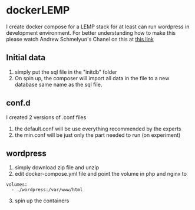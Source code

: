 # dockerLEMP
I create docker compose for a LEMP stack for at least can run wordpress in development environment.  For better understanding how to make this please watch Andrew Schmelyun's Chanel on this at [this link](https://www.youtube.com/watch?v=kIqWxjDj4IU)

## Initial data
1. simply put the sql file in the "initdb" folder
2. On spin up, the composer will import all data in the file to a new database same name as the sql file.

## conf.d
I created 2 versions of .conf files
1. the default.conf will be use everything recommended by the experts
2. the min.conf will be just only the part needed to run (on experiment) 

## wordpress
1. simply download zip file and unzip
2. edit docker-compose.yml file and point the volume in php and nginx to
```
volumes:
  - ./wordpress:/var/www/html
```
3. spin up the containers
